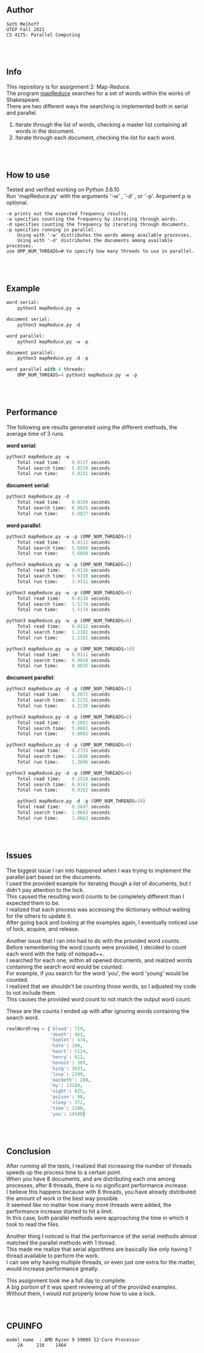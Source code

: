 ## Author

    Seth Melhoff  
    UTEP Fall 2021  
    CS 4175: Parallel Computing  
<br>
<br>

## Info

This repository is for assignment 2: Map-Reduce.  
The program [mapReduce](mapReduce.py) searches for a set of words within the works of Shakespeare.  
There are two different ways the searching is implemented both in serial and parallel.  
1. Iterate through the list of words, checking a master list containing all words in the document.  
2. Iterate through each document, checking the list for each word.  
<br>
<br>

## How to use

Tested and verified working on Python 3.6.10  
Run 'mapReduce.py' with the arguments '-w' , '-d' , or '-p'. Argument p is optional. 

    -e prints out the expected frequency results.  
    -w specifies counting the frequency by iterating through words.  
    -d specifies counting the frequency by iterating through documents.  
    -p specifies running in parallel.  
        Using with '-w' distributes the words among available processes.  
        Using with '-d' distributes the documents among available processes.
    use OMP_NUM_THREADS=# to specify how many threads to use in parallel.
<br>
<br>

## Example

```python
word serial:
    python3 mapReduce.py -w

document serial:
    python3 mapReduce.py -d

word parallel:
    python3 mapReduce.py -w -p

document parallel:
    python3 mapReduce.py -d -p

word parallel with 4 threads:
    OMP_NUM_THREADS=4 python3 mapReduce.py -w -p
```
<br>
<br>

## Performance

The following are results generated using the different methods, the average time of 3 runs.  

**word serial**:  
```python
python3 mapReduce.py -w  
    Total read time:    0.0117 seconds
    Total search time:  5.8229 seconds
    Total run time:     5.8231 seconds
```

**document serial**:  
```python
python3 mapReduce.py -d  
    Total read time:    0.0109 seconds
    Total search time:  6.0825 seconds
    Total run time:     6.0827 seconds 
```

**word parallel**:  
```python
python3 mapReduce.py -w -p (OMP_NUM_THREADS=1)
    Total read time:    0.0112 seconds
    Total search time:  5.6880 seconds
    Total run time:     5.6884 seconds

python3 mapReduce.py -w -p (OMP_NUM_THREADS=2)
    Total read time:    0.0116 seconds
    Total search time:  3.9310 seconds
    Total run time:     3.9311 seconds

python3 mapReduce.py -w -p (OMP_NUM_THREADS=4)
    Total read time:    0.0110 seconds
    Total search time:  1.5174 seconds
    Total run time:     1.5174 seconds

python3 mapReduce.py -w -p (OMP_NUM_THREADS=8)
    Total read time:    0.0112 seconds
    Total search time:  1.2182 seconds
    Total run time:     1.2182 seconds

python3 mapReduce.py -w -p (OMP_NUM_THREADS=10)
    Total read time:    0.0111 seconds
    Total search time:  0.9834 seconds
    Total run time:     0.9835 seconds
```

**document parallel**:  
```python
python3 mapReduce.py -d -p (OMP_NUM_THREADS=1)
    Total read time:    0.2072 seconds
    Total search time:  4.2235 seconds
    Total run time:     4.2236 seconds

python3 mapReduce.py -d -p (OMP_NUM_THREADS=2)
    Total read time:    0.2861 seconds
    Total search time:  5.0601 seconds
    Total run time:     5.0602 seconds

python3 mapReduce.py -d -p (OMP_NUM_THREADS=4)
    Total read time:    0.2733 seconds
    Total search time:  1.3696 seconds
    Total run time:     1.3696 seconds

python3 mapReduce.py -d -p (OMP_NUM_THREADS=8)
    Total read time:    0.2518 seconds
    Total search time:  0.9161 seconds
    Total run time:     0.9162 seconds

    python3 mapReduce.py -d -p (OMP_NUM_THREADS=10)
    Total read time:    0.3847 seconds
    Total search time:  1.0663 seconds
    Total run time:     1.0663 seconds
```
<br>
<br>

## Issues

The biggest issue I ran into happened when I was trying to implement the parallel part based on the documents.  
I used the provided example for iterating though a list of documents, but I didn't pay attention to the lock.  
This caused the resulting word counts to be completely different than I expected them to be.  
I realized that each process was accessing the dictionary without waiting for the others to update it.  
After going back and looking at the examples again, I eventually noticed use of lock, acquire, and release.  

Another issue that I ran into had to do with the provided word counts.  
Before remembering the word counts were provided, I decided to count each word with the help of notepad++.  
I searched for each one, within all opened documents, and realized words containing the search word would be counted.  
For example, if you search for the word 'you', the word 'young' would be counted.  
I realized that we shouldn't be counting those words, so I adjusted my code to not include them.  
This causes the provided word count to not match the output word count.

These are the counts I ended up with after ignoring words containing the search word.
```python
realWordFreq = {'blood': 719,
                'death': 963, 
                'hamlet': 474, 
                'hate': 188,
                'heart': 1124, 
                'henry': 612, 
                'honest': 309, 
                'king': 3033,
                'love': 2399, 
                'macbeth': 288, 
                'my': 13184, 
                'night': 825,
                'poison': 98, 
                'sleep': 272, 
                'time': 1180,
                'you': 14580}
```
<br>
<br>

## Conclusion

After running all the tests, I realized that increasing the number of threads speeds up the process time to a certain point.  
When you have 8 documents, and are distributing each one among processes, after 8 threads, there is no significant performance increase.  
I believe this happens because with 8 threads, you have already distributed the amount of work in the best way possible.  
It seemed like no matter how many more threads were added, the performance increase started to hit a limit.  
In this case, both parallel methods were approaching the time in which it took to read the files.  

Another thing I noticed is that the performance of the serial methods almost matched the parallel methods with 1 thread.  
This made me realize that serial algorithms are basically like only having 1 thread available to perform the work.  
I can see why having multiple threads, or even just one extra for the matter, would increase performance greatly.

This assignment took me a full day to complete.  
A big portion of it was spent reviewing all of the provided examples.  
Without them, I would not properly know how to use a lock.  
<br>
<br>

## CPUINFO

    model name	: AMD Ryzen 9 5900X 12-Core Processor            
        24     216    1464